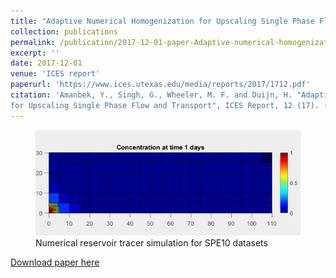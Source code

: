 ```yaml
---
title: "Adaptive Numerical Homogenization for Upscaling Single Phase Flow and Transport"
collection: publications
permalink: /publication/2017-12-01-paper-Adaptive-numerical-homogenization-upscaling-single-phase-flow-transport
excerpt: ''
date: 2017-12-01
venue: 'ICES report'
paperurl: 'https://www.ices.utexas.edu/media/reports/2017/1712.pdf'
citation: 'Amanbek, Y., Singh, G., Wheeler, M. F. and Duijn, H. "Adaptive Numerical Homogenization
for Upscaling Single Phase Flow and Transport", ICES Report, 12 (17). (submitted)'
---
```

<figure>
  <img src="/images/animations/SPE10_L37_simulation.gif" alt="">
  <figcaption> Numerical reservoir tracer simulation for SPE10 datasets</figcaption>
</figure>

[Download paper here](https://www.ices.utexas.edu/media/reports/2017/1712.pdf)


